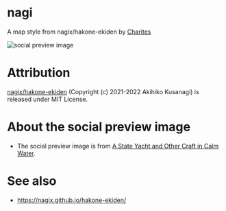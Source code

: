 # nagi
A map style from nagix/hakone-ekiden by [Charites](https://github.com/unvt/charites)

![social preview image](https://repository-images.githubusercontent.com/450753021/8e067371-b442-4301-8267-454db1d22e9f)

# Attribution
[nagix/hakone-ekiden](https://github.com/nagix/hakone-ekiden) (Copyright (c) 2021-2022 Akihiko Kusanagi) is released under MIT License.

# About the social preview image
- The social preview image is from [A State Yacht and Other Craft in Calm Water](https://www.metmuseum.org/art/collection/search/435842).

# See also
- https://nagix.github.io/hakone-ekiden/

